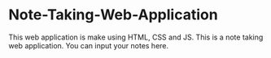 # Note-Taking-Web-Application
This web application is make using HTML, CSS and JS. This is a note taking web application. You can input your notes here.
